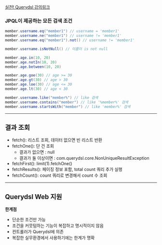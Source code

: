 [실전! Querydsl 강의링크](https://www.inflearn.com/course/querydsl-%EC%8B%A4%EC%A0%84/dashboard)

### JPQL이 제공하는 모든 검색 조건
```java
member.username.eq("member1") // username = 'member1'
member.username.ne("member1") // username != 'member1'
member.username.eq("member1").not() // username != 'member1'

member.username.isNotNull() // 이름이 is not null

member.age.in(10, 20)
member.age.notIn(10, 20)
member.age.between(10, 20)

member.age.goe(30) // age >= 30
member.age.gt(30) // age > 30
member.age.loe(30) // age <= 30
member.age.lt(30) // age < 30

member.username.like("member%") // like 검색
member.username.contains("member") // like '%member%' 검색
member.username.startsWith("member") // like 'member%' 검색
```


---
## 결과 조회
* fetch(): 리스트 조회, 데이터 없으면 빈 리스트 반환
* fetchOne(): 단 건 조회
  * 결과가 없으면 : null
  * 결과가 둘 이상이면 : com.querydsl.core.NonUniqueResultException
* fetchFirst(): limit(1).fetchOne()
* fetchResults(): 페이징 정보 포함, total count 쿼리 추가 실행
* fetchCount(): count 쿼리로 변경해서 count 수 조회

---
## Querydsl Web 지원
**한계점**
* 단순한 조건만 가능
* 조건을 커믓텀하는 기능이 복잡하고 명시적이지 않음
* 컨트롤러가 Querydsl에 의존
* 복잡한 실무환경에서 사용하기에는 한계가 명확